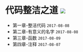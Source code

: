 # 代码整洁之道 ![](https://img.shields.io/badge/%E7%AB%A0%E8%8A%82%E8%BF%9B%E5%BA%A6-4%2f17-green.svg)
* 第一章-整洁代码 `2017-08-08`
* 第二章-有意义的名字 `2017-08-08`
* 第三章-函数 `2017-08-09`
* 第四章-注释 `2017-08-07`
